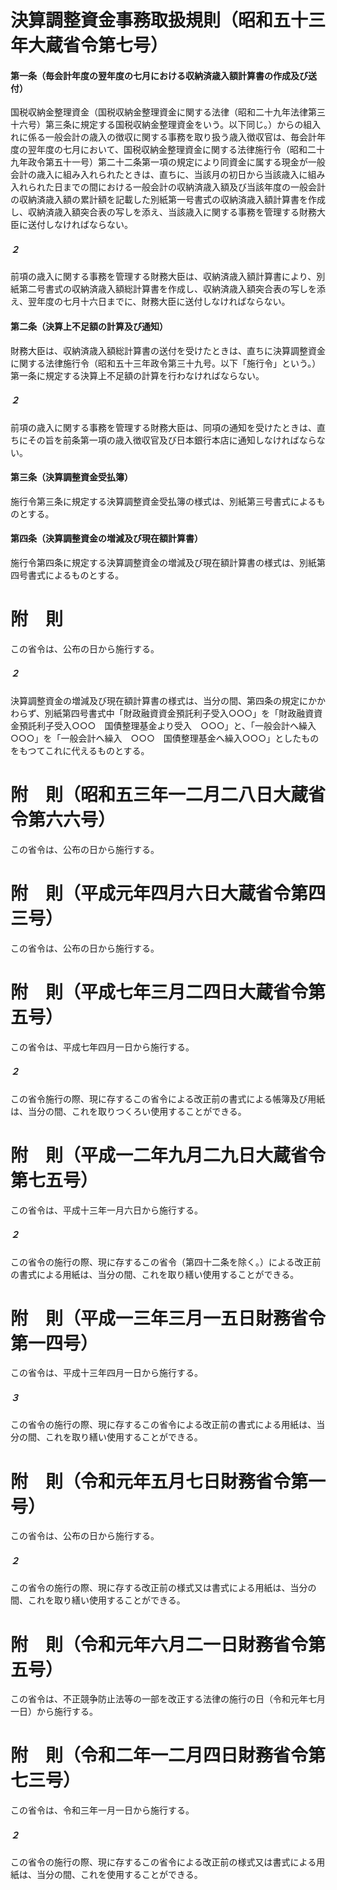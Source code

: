 # 決算調整資金事務取扱規則（昭和五十三年大蔵省令第七号）
#### 第一条（毎会計年度の翌年度の七月における収納済歳入額計算書の作成及び送付）
国税収納金整理資金（国税収納金整理資金に関する法律（昭和二十九年法律第三十六号）第三条に規定する国税収納金整理資金をいう。以下同じ。）からの組入れに係る一般会計の歳入の徴収に関する事務を取り扱う歳入徴収官は、毎会計年度の翌年度の七月において、国税収納金整理資金に関する法律施行令（昭和二十九年政令第五十一号）第二十二条第一項の規定により同資金に属する現金が一般会計の歳入に組み入れられたときは、直ちに、当該月の初日から当該歳入に組み入れられた日までの間における一般会計の収納済歳入額及び当該年度の一般会計の収納済歳入額の累計額を記載した別紙第一号書式の収納済歳入額計算書を作成し、収納済歳入額突合表の写しを添え、当該歳入に関する事務を管理する財務大臣に送付しなければならない。
##### ２
前項の歳入に関する事務を管理する財務大臣は、収納済歳入額計算書により、別紙第二号書式の収納済歳入額総計算書を作成し、収納済歳入額突合表の写しを添え、翌年度の七月十六日までに、財務大臣に送付しなければならない。
#### 第二条（決算上不足額の計算及び通知）
財務大臣は、収納済歳入額総計算書の送付を受けたときは、直ちに決算調整資金に関する法律施行令（昭和五十三年政令第三十九号。以下「施行令」という。）第一条に規定する決算上不足額の計算を行わなければならない。
##### ２
前項の歳入に関する事務を管理する財務大臣は、同項の通知を受けたときは、直ちにその旨を前条第一項の歳入徴収官及び日本銀行本店に通知しなければならない。
#### 第三条（決算調整資金受払簿）
施行令第三条に規定する決算調整資金受払簿の様式は、別紙第三号書式によるものとする。
#### 第四条（決算調整資金の増減及び現在額計算書）
施行令第四条に規定する決算調整資金の増減及び現在額計算書の様式は、別紙第四号書式によるものとする。
# 附　則
この省令は、公布の日から施行する。
##### ２
決算調整資金の増減及び現在額計算書の様式は、当分の間、第四条の規定にかかわらず、別紙第四号書式中「財政融資資金預託利子受入○○○」を「財政融資資金預託利子受入○○○　国債整理基金より受入　○○○」と、「一般会計へ繰入○○○」を「一般会計へ繰入　○○○　国債整理基金へ繰入○○○」としたものをもつてこれに代えるものとする。
# 附　則（昭和五三年一二月二八日大蔵省令第六六号）
この省令は、公布の日から施行する。
# 附　則（平成元年四月六日大蔵省令第四三号）
この省令は、公布の日から施行する。
# 附　則（平成七年三月二四日大蔵省令第五号）
この省令は、平成七年四月一日から施行する。
##### ２
この省令施行の際、現に存するこの省令による改正前の書式による帳簿及び用紙は、当分の間、これを取りつくろい使用することができる。
# 附　則（平成一二年九月二九日大蔵省令第七五号）
この省令は、平成十三年一月六日から施行する。
##### ２
この省令の施行の際、現に存するこの省令（第四十二条を除く。）による改正前の書式による用紙は、当分の間、これを取り繕い使用することができる。
# 附　則（平成一三年三月一五日財務省令第一四号）
この省令は、平成十三年四月一日から施行する。
##### ３
この省令の施行の際、現に存するこの省令による改正前の書式による用紙は、当分の間、これを取り繕い使用することができる。
# 附　則（令和元年五月七日財務省令第一号）
この省令は、公布の日から施行する。
##### ２
この省令の施行の際、現に存する改正前の様式又は書式による用紙は、当分の間、これを取り繕い使用することができる。
# 附　則（令和元年六月二一日財務省令第五号）
この省令は、不正競争防止法等の一部を改正する法律の施行の日（令和元年七月一日）から施行する。
# 附　則（令和二年一二月四日財務省令第七三号）
この省令は、令和三年一月一日から施行する。
##### ２
この省令の施行の際、現に存するこの省令による改正前の様式又は書式による用紙は、当分の間、これを使用することができる。
